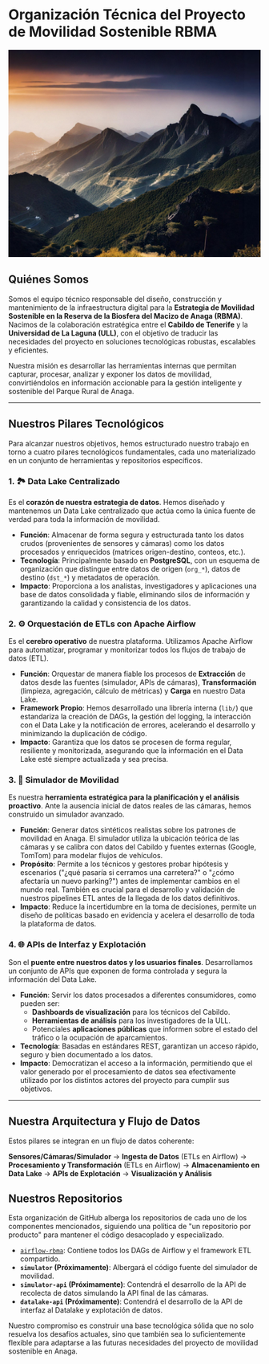 # Organización Técnica del Proyecto de Movilidad Sostenible RBMA

![Anaga Banner](https://github.com/RBMA-Movilidad-ULL-CabildoTNF/.github/blob/main/profile/assets/anaga_banner.png)

## Quiénes Somos

Somos el equipo técnico responsable del diseño, construcción y mantenimiento de la infraestructura digital para la **Estrategia de Movilidad Sostenible en la Reserva de la Biosfera del Macizo de Anaga (RBMA)**. Nacimos de la colaboración estratégica entre el **Cabildo de Tenerife** y la **Universidad de La Laguna (ULL)**, con el objetivo de traducir las necesidades del proyecto en soluciones tecnológicas robustas, escalables y eficientes.

Nuestra misión es desarrollar las herramientas internas que permitan capturar, procesar, analizar y exponer los datos de movilidad, convirtiéndolos en información accionable para la gestión inteligente y sostenible del Parque Rural de Anaga.

---

## Nuestros Pilares Tecnológicos

Para alcanzar nuestros objetivos, hemos estructurado nuestro trabajo en torno a cuatro pilares tecnológicos fundamentales, cada uno materializado en un conjunto de herramientas y repositorios específicos.

### 1. 🏞️ Data Lake Centralizado

Es el **corazón de nuestra estrategia de datos**. Hemos diseñado y mantenemos un Data Lake centralizado que actúa como la única fuente de verdad para toda la información de movilidad.

*   **Función**: Almacenar de forma segura y estructurada tanto los datos crudos (provenientes de sensores y cámaras) como los datos procesados y enriquecidos (matrices origen-destino, conteos, etc.).
*   **Tecnología**: Principalmente basado en **PostgreSQL**, con un esquema de organización que distingue entre datos de origen (`org_*`), datos de destino (`dst_*`) y metadatos de operación.
*   **Impacto**: Proporciona a los analistas, investigadores y aplicaciones una base de datos consolidada y fiable, eliminando silos de información y garantizando la calidad y consistencia de los datos.

### 2. ⚙️ Orquestación de ETLs con Apache Airflow

Es el **cerebro operativo** de nuestra plataforma. Utilizamos Apache Airflow para automatizar, programar y monitorizar todos los flujos de trabajo de datos (ETL).

*   **Función**: Orquestar de manera fiable los procesos de **Extracción** de datos desde las fuentes (simulador, APIs de cámaras), **Transformación** (limpieza, agregación, cálculo de métricas) y **Carga** en nuestro Data Lake.
*   **Framework Propio**: Hemos desarrollado una librería interna (`lib/`) que estandariza la creación de DAGs, la gestión del logging, la interacción con el Data Lake y la notificación de errores, acelerando el desarrollo y minimizando la duplicación de código.
*   **Impacto**: Garantiza que los datos se procesen de forma regular, resiliente y monitorizada, asegurando que la información en el Data Lake esté siempre actualizada y sea precisa.

### 3. 🚗 Simulador de Movilidad

Es nuestra **herramienta estratégica para la planificación y el análisis proactivo**. Ante la ausencia inicial de datos reales de las cámaras, hemos construido un simulador avanzado.

*   **Función**: Generar datos sintéticos realistas sobre los patrones de movilidad en Anaga. El simulador utiliza la ubicación teórica de las cámaras y se calibra con datos del Cabildo y fuentes externas (Google, TomTom) para modelar flujos de vehículos.
*   **Propósito**: Permite a los técnicos y gestores probar hipótesis y escenarios ("¿qué pasaría si cerramos una carretera?" o "¿cómo afectaría un nuevo parking?") antes de implementar cambios en el mundo real. También es crucial para el desarrollo y validación de nuestros pipelines ETL antes de la llegada de los datos definitivos.
*   **Impacto**: Reduce la incertidumbre en la toma de decisiones, permite un diseño de políticas basado en evidencia y acelera el desarrollo de toda la plataforma de datos.

### 4. 🌐 APIs de Interfaz y Explotación

Son el **puente entre nuestros datos y los usuarios finales**. Desarrollamos un conjunto de APIs que exponen de forma controlada y segura la información del Data Lake.

*   **Función**: Servir los datos procesados a diferentes consumidores, como pueden ser:
    *   **Dashboards de visualización** para los técnicos del Cabildo.
    *   **Herramientas de análisis** para los investigadores de la ULL.
    *   Potenciales **aplicaciones públicas** que informen sobre el estado del tráfico o la ocupación de aparcamientos.
*   **Tecnología**: Basadas en estándares REST, garantizan un acceso rápido, seguro y bien documentado a los datos.
*   **Impacto**: Democratizan el acceso a la información, permitiendo que el valor generado por el procesamiento de datos sea efectivamente utilizado por los distintos actores del proyecto para cumplir sus objetivos.

---

## Nuestra Arquitectura y Flujo de Datos

Estos pilares se integran en un flujo de datos coherente:

**Sensores/Cámaras/Simulador** → **Ingesta de Datos** (ETLs en Airflow) → **Procesamiento y Transformación** (ETLs en Airflow) → **Almacenamiento en Data Lake** → **APIs de Explotación** → **Visualización y Análisis**

## Nuestros Repositorios

Esta organización de GitHub alberga los repositorios de cada uno de los componentes mencionados, siguiendo una política de "un repositorio por producto" para mantener el código desacoplado y especializado.

*   [`airflow-rbma`](https://github.com/RBMA-Movilidad-ULL-CabildoTNF/airflow-rbma): Contiene todos los DAGs de Airflow y el framework ETL compartido.
*   **`simulator` (Próximamente)**: Albergará el código fuente del simulador de movilidad.
*   **`simulator-api` (Próximamente)**: Contendrá el desarrollo de la API de recolecta de datos simulando la API final de las cámaras.
*   **`datalake-api` (Próximamente)**: Contendrá el desarrollo de la API de interfaz al Datalake y explotación de datos.

Nuestro compromiso es construir una base tecnológica sólida que no solo resuelva los desafíos actuales, sino que también sea lo suficientemente flexible para adaptarse a las futuras necesidades del proyecto de movilidad sostenible en Anaga.
